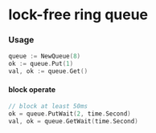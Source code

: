 # lock-free ring queue

### Usage

```go
queue := NewQueue(8)
ok := queue.Put(1)
val, ok := queue.Get()
```

#### block operate

```go
// block at least 50ms
ok = queue.PutWait(2, time.Second)
val, ok = queue.GetWait(time.Second)
```
